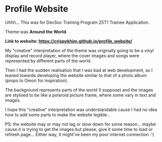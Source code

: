 # Profile Website

Uhhh... This was for DevSoc Training Program 25T1 Trainee Application.

Theme was **Around the World**.

**Link to website: https://crispykhim.github.io/profile_website/**

My "creative" interpretation of the theme was originally going to be a vinyl display and record player, where the cover images and songs were represented by different parts of the world. 

Then I had the sudden realisation that I was bad at web development, so I leaned towards developing the website similar to that of a photo album (props to Omori for inspiration).

The background represents parts of the world (I suppose) and the images are stylised to be like a polaroid picture frame, where some vary in text and images.

I hope this "creative" interpretation was understandable cause I had no idea how to add some parts to make the website legible...

PS: the website may or may not lag or slow down for some reason... maybe cause it is trying to get the images but please, give it some time to load or refresh page... Either way, it might've been my poor internet connection :'(
